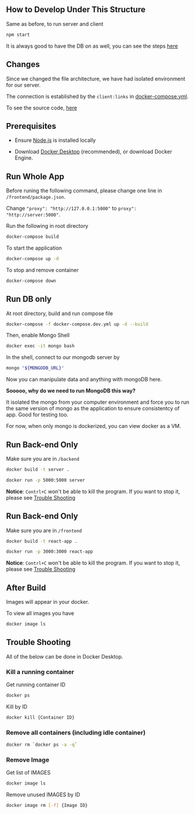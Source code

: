 ## How to Develop Under This Structure

Same as before, to run server and client

```sh
npm start
```

It is always good to have the DB on as well, you can see the steps [here](#run-db-only)


## Changes

Since we changed the file architecture, we have had isolated environment for our server.

The connection is established by the ```client:links``` in [docker-compose.yml](./docker-compose.yml).

To see the source code, [here](https://github.com/docker/awesome-compose/tree/master/react-express-mongodb)

## Prerequisites

* Ensure [Node.js](https://nodejs.org/en/) is installed locally

* Download [Docker Desktop](https://docs.docker.com/get-docker/) (recommended), or download Docker Engine.

## Run Whole App

Before runing the following command, please change one line in `/frontend/package.json`.

Change `"proxy": "http://127.0.0.1:5000"` to `proxy": "http://server:5000"`.

Run the following in root directory
```sh
docker-compose build
```
To start the application
```sh
docker-compose up -d
```
To stop and remove container
```sh
docker-compose down
```

## Run DB only

At root directory, build and run compose file

```sh
docker-compose -f docker-compose.dev.yml up -d --build
```

Then, enable Mongo Shell

```sh
docker exec -it mongo bash
```

In the shell, connect to our mongodb server by 

```sh
mongo "${MONGODB_URL}"
```

Now you can manipulate data and anything with mongoDB here.

<strong>Sooooo, why do we need to run MongoDB this way?</strong>

It isolated the mongo from your computer environment and force you to run the same version of mongo as the application to ensure consistentcy of app. Good for testing too.

For now, when only mongo is dockerized, you can view docker as a VM.

## Run Back-end Only
Make sure you are in ```/backend```
```sh
docker build -t server .
```
```sh
docker run -p 5000:5000 server
```
<strong>Notice</strong>: ```Contrl+C``` won't be able to kill the program. If you want to stop it, please see [Trouble Shooting](#trouble-shooting)

## Run Back-end Only
Make sure you are in ```/frontend```
```sh
docker build -t react-app .
```
```sh
docker run -p 3000:3000 react-app
```
<strong>Notice</strong>: ```Contrl+C``` won't be able to kill the program. If you want to stop it, please see [Trouble Shooting](#trouble-shooting)

## After Build

Images will appear in your docker.

To view all images you have
```sh
docker image ls
```
## Trouble Shooting

All of the below can be done in Docker Desktop.

### Kill a running container

Get running container ID
```sh
docker ps
```
Kill by ID
```sh
docker kill {Container ID}
```

### Remove all containers (including idle container)

```sh
docker rm `docker ps -a -q`
```

### Remove Image

Get list of IMAGES
```sh
docker image ls
```
Remove unused IMAGES by ID
```sh
docker image rm [-f] {Image ID}
```